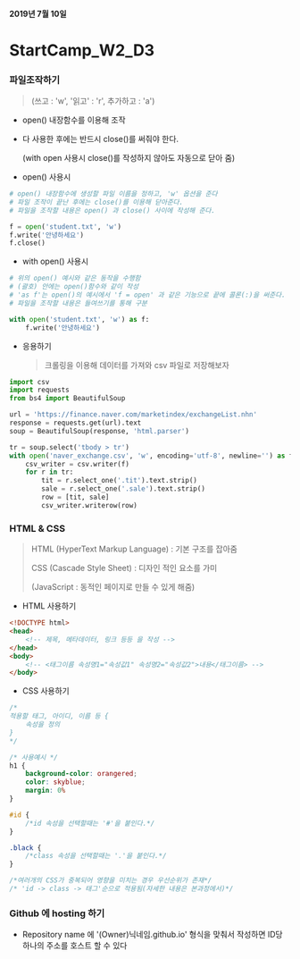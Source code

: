 #### 2019년 7월 10일

# StartCamp_W2_D3



### 파일조작하기

> (쓰고 : 'w', '읽고' : 'r', 추가하고 : 'a')

- open() 내장함수를 이용해 조작

- 다 사용한 후에는 반드시  close()를 써줘야 한다.

  (with open 사용시 close()를 작성하지 않아도 자동으로 닫아 줌)

  

- open() 사용시

```python
# open() 내장함수에 생성할 파일 이름을 정하고, 'w' 옵션을 준다
# 파일 조작이 끝난 후에는 close()를 이용해 닫아준다.
# 파일을 조작할 내용은 open() 과 close() 사이에 작성해 준다.

f = open('student.txt', 'w')
f.write('안녕하세요')
f.close()
```

- with open() 사용시

```python
# 위의 open() 예시와 같은 동작을 수행함
# (괄호) 안에는 open()함수와 같이 작성
# 'as f'는 open()의 예시에서 'f = open' 과 같은 기능으로 끝에 콜론(:)을 써준다.
# 파일을 조작할 내용은 들여쓰기를 통해 구분

with open('student.txt', 'w') as f:
    f.write('안녕하세요')
```

- 응용하기

  >  크롤링을 이용해 데이터를 가져와 csv 파일로 저장해보자

```python
import csv
import requests
from bs4 import BeautifulSoup

url = 'https://finance.naver.com/marketindex/exchangeList.nhn'
response = requests.get(url).text
soup = BeautifulSoup(response, 'html.parser')

tr = soup.select('tbody > tr')
with open('naver_exchange.csv', 'w', encoding='utf-8', newline='') as f:
    csv_writer = csv.writer(f)
    for r in tr:
        tit = r.select_one('.tit').text.strip()
        sale = r.select_one('.sale').text.strip()
        row = [tit, sale]
        csv_writer.writerow(row)
```





### HTML & CSS

> HTML (HyperText Markup Language) :  기본 구조를 잡아줌
>
> CSS (Cascade Style Sheet) : 디자인 적인 요소를 가미
>
> (JavaScript : 동적인 페이지로 만들 수 있게 해줌)



- HTML 사용하기

```html
<!DOCTYPE html>
<head>
	<!-- 제목, 메타데이터, 링크 등등 을 작성 -->    
</head>
<body>
	<!-- <태그이름 속성명1="속성값1" 속성명2="속성값2">내용</태그이름> -->    
</body>
```

- CSS 사용하기

```css
/*
적용할 태그, 아이디, 이름 등 {
	속성을 정의	
}
*/

/* 사용예시 */
h1 {
    background-color: orangered;
    color: skyblue;
    margin: 0%
}

#id {
    /*id 속성을 선택할때는 '#'을 붙인다.*/
}

.black {
    /*class 속성을 선택할때는 '.'을 붙인다.*/
}

/*여러개의 CSS가 중복되어 영향을 미치는 경우 우선순위가 존재*/
/* 'id -> class -> 태그'순으로 적용됨(자세한 내용은 본과정에서)*/
```





### Github 에 hosting 하기

- Repository name 에 '(Owner)닉네임.github.io' 형식을 맞춰서 작성하면 ID당 하나의 주소를 호스트 할 수 있다